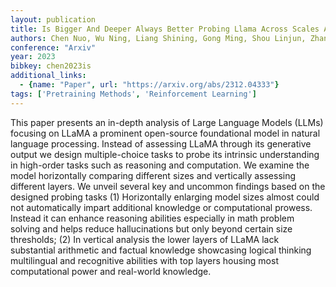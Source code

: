 ```yaml
---
layout: publication
title: Is Bigger And Deeper Always Better Probing Llama Across Scales And Layers
authors: Chen Nuo, Wu Ning, Liang Shining, Gong Ming, Shou Linjun, Zhang Dongmei, Li Jia
conference: "Arxiv"
year: 2023
bibkey: chen2023is
additional_links:
  - {name: "Paper", url: "https://arxiv.org/abs/2312.04333"}
tags: ['Pretraining Methods', 'Reinforcement Learning']
---
```

This paper presents an in-depth analysis of Large Language Models (LLMs) focusing on LLaMA a prominent open-source foundational model in natural language processing. Instead of assessing LLaMA through its generative output we design multiple-choice tasks to probe its intrinsic understanding in high-order tasks such as reasoning and computation. We examine the model horizontally comparing different sizes and vertically assessing different layers. We unveil several key and uncommon findings based on the designed probing tasks (1) Horizontally enlarging model sizes almost could not automatically impart additional knowledge or computational prowess. Instead it can enhance reasoning abilities especially in math problem solving and helps reduce hallucinations but only beyond certain size thresholds; (2) In vertical analysis the lower layers of LLaMA lack substantial arithmetic and factual knowledge showcasing logical thinking multilingual and recognitive abilities with top layers housing most computational power and real-world knowledge.
